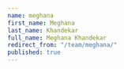 ```yaml
---
name: meghana
first_name: Meghana
last_name: Khandekar
full_name: Meghana Khandekar
redirect_from: "/team/meghana/"
published: true
---
```


